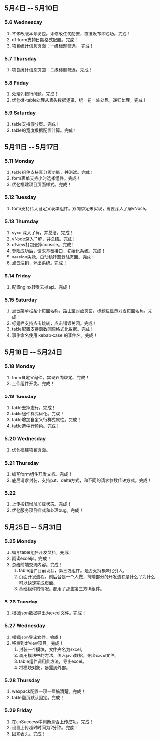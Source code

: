 ## 5月4日 -- 5月10日

### 5.6 Wednesday
1. 不修改版本号发包。未修改任何配置，直接发布即成功。完成！
2. df-form支持日期格式配置。完成！
3. 项目统计信息页面：一级标题筛选。 完成！

### 5.7 Thursday
1. 项目统计信息页面：二级标题筛选。完成！

### 5.8 Friday
1. 处理列错行问题。完成！
2. 优化df-table处理从表头数据逻辑，统一在一处处理。递归处理，完成！

### 5.9 Saturday
1. table支持假分页。完成！
2. table的宽度根据配置计算。完成！

## 5月11日 -- 5月17日

### 5.11 Monday
1. table组件支持真分页功能，并测试。完成！
2. form表单支持小时选择组件。完成！
3. 优化福建项目页面样式。完成！


### 5.12 Tuesday
1. form支持传入自定义表单组件。双向绑定未实现，需要深入了解vNode。


### 5.13 Thursday
1. sync 深入了解，并总结。完成！
2. vNode深入了解，并总结。完成！
3. dfview打包去掉console。完成！
4. 登陆成功后，请求基础接口，初始化系统。完成！
5. session失效，自动跳转至登陆页面。完成！
6. 点击注销，登出系统。完成！

### 5.14 Friday
1. 配置nginx转发去掉api。完成！

### 5.15 Saturday
1. 点击菜单栏某个页面名称，路由至对应页面，标题栏显示对应页面名称。完成！
2. 标题栏支持点击跳转，点击错误关闭。完成！
3. table配置支持函数回调格式化数据。完成！
4. 事件命名使用 kebab-case 的事件名。完成！

## 5月18日 -- 5月24日

### 5.18 Monday
1. form自定义组件，实现双向绑定。完成！
2. 上传组件开发。完成！

### 5.19 Tuesday
1. table去掉虚行。完成！
2. table组件样式优化。完成！
3. table增加自定义行样式属性。完成！
4. table选中行颜色。完成！

### 5.20 Wednesday
1. 优化福建项目页面。

### 5.21 Thursday
1. 编写form组件开发文档。完成！
2. 底层请求封装，支持put、delte方式，和不同的请求参数传递方式。完成！

### 5.22
1. 上传按钮增加加载状态。完成！
2. 优化服务项目样式和处理bug。完成！

## 5月25日 -- 5月31日

### 5.25 Monday
1. 编写table组件开发文档。完成！
2. 阅读exceljs。完成！
3. 总结前端交流内容。完成！
   1. table组件目前现状，第三方组件。是否支持模块化引入。
   2. 页面开发流程。前后台是一个人做，前端部分的开发流程是什么？为什么可以快速完成页面。
   3. 基础组件的情况。都用了那些第三方UI组件。

### 5.26 Tuesday
1. 根据json数据导出为excel文件。完成！

### 5.27 Wednesday
1. 根据json导出文件。完成！
2. 移植到dfview项目。完成！
   1. 封装一个模块，文件夹名为excel。
   2. 调用模块中的方法，传入json数据，导出excel文件。
   3. table组件调用此方法，导出excel。
   4. 将模块对象，暴露到外部。

### 5.28 Thursday
1. webpack配置一项一项搞清楚。完成！
2. table翻页默认固定。完成！

### 5.29 Friday
1. 在onSuccess中判断是否上传成功。完成！
2. 设置上传超时时间为2分钟。完成！
3. 固定表头。完成！
